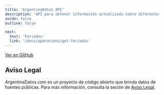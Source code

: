 ```yaml
---
title: 'ArgentinaDatos API'
description: 'API para obtener información actualizada sobre diferentes datos de Argentina.'
aside: false
outline: false

next:
  text: 'Feriados'
  link: '/docs/operations/get-feriados'
---
```


<OAInfo />

<div class="flex justify-center items-center gap-3">
<a href="https://github.com/enzonotario/esjs-argentina-datos-api" target="_blank" class="flex justify-center items-center gap-1 px-4 py-2 bg-black !text-white hover:bg-gray-800 dark:bg-white dark:!text-black dark:hover:bg-gray-100 dark:hover:!text-black rounded-full !no-underline !font-bold">
<span class="i-mdi-github w-5 h-5" />
Ver en GitHub
</a>
</div>

<OAServers />

## Aviso Legal

ArgentinaDatos.com es un proyecto de código abierto que brinda datos de fuentes públicas. Para más información, consulta la seción de [Aviso Legal](/docs/legal).
